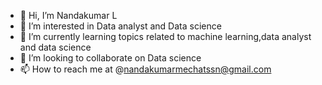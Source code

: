 - 👋 Hi, I’m Nandakumar L
- 👀 I’m interested in Data analyst and Data science
- 🌱 I’m currently learning topics related to machine learning,data analyst and data science
- 💞️ I’m looking to collaborate on Data science
- 📫 How to reach me at @nandakumarmechatssn@gmail.com

<!---
Nandakumarlkbm/Nandakumarlkbm is a ✨ special ✨ repository because its `README.md` (this file) appears on your GitHub profile.
You can click the Preview link to take a look at your changes.
--->
